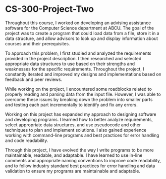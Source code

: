 # CS-300-Project-Two
Throughout this course, I worked on developing an advising assistance software for the Computer Science department at ABCU. The goal of the project was to create a program that could load data from a file, store it in a data structure, and allow advisors to look up and display information about courses and their prerequisites.

To approach this problem, I first studied and analyzed the requirements provided in the project description. I then researched and selected appropriate data structures to use based on their strengths and weaknesses for the specific requirements. Throughout the project, I constantly iterated and improved my designs and implementations based on feedback and peer reviews.

While working on the project, I encountered some roadblocks related to properly reading and parsing data from the input file. However, I was able to overcome these issues by breaking down the problem into smaller parts and testing each part incrementally to identify and fix any errors.

Working on this project has expanded my approach to designing software and developing programs. I learned how to better analyze requirements, select appropriate data structures, and use pseudocode and other techniques to plan and implement solutions. I also gained experience working with command-line programs and best practices for error handling and code readability.

Through this project, I have evolved the way I write programs to be more maintainable, readable, and adaptable. I have learned to use in-line comments and appropriate naming conventions to improve code readability, and to follow industry standard best practices for error handling and data validation to ensure my programs are maintainable and adaptable.
